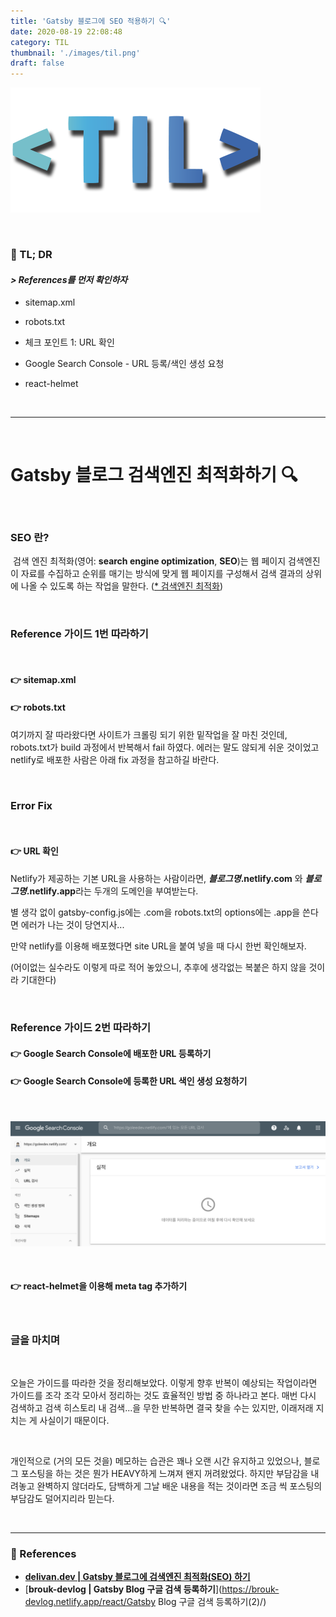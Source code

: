 ```yaml
---
title: 'Gatsby 블로그에 SEO 적용하기 🔍'
date: 2020-08-19 22:08:48
category: TIL
thumbnail: './images/til.png'
draft: false
---
```


![](./images/til.png)

<br />

### 🤦 TL; DR

#### *> References를 먼저 확인하자*

- sitemap.xml

- robots.txt

- 체크 포인트 1: URL 확인

- Google Search Console - URL 등록/색인 생성 요청

- react-helmet

  <br />

---

<br />

# Gatsby 블로그 검색엔진 최적화하기 🔍

<br />

### SEO 란?

​	검색 엔진 최적화(영어: **search engine optimization**, **SEO**)는 웹 페이지 검색엔진이 자료를 수집하고 순위를 매기는 방식에 맞게 웹 페이지를 구성해서 검색 결과의 상위에 나올 수 있도록 하는 작업을 말한다. ([* 검색엔진 최적화]([https://ko.wikipedia.org/wiki/%EA%B2%80%EC%83%89_%EC%97%94%EC%A7%84_%EC%B5%9C%EC%A0%81%ED%99%94](https://ko.wikipedia.org/wiki/검색_엔진_최적화)))

<br /> 

### Reference 가이드 1번 따라하기

<br />

#### 👉 sitemap.xml 

#### 👉 robots.txt

여기까지 잘 따라왔다면 사이트가 크롤링 되기 위한 밑작업을 잘 마친 것인데, robots.txt가 build 과정에서 반복해서 fail 하였다. 에러는 말도 않되게 쉬운 것이었고 netlify로 배포한 사람은 아래 fix 과정을 참고하길 바란다.

<br />

### Error Fix

<br />

#### 👉 URL 확인

Netlify가 제공하는 기본 URL을 사용하는 사람이라면, ***블로그명*.netlify.com** 와 ***블로그명*.netlify.app**라는 두개의 도메인을 부여받는다. 

별 생각 없이 gatsby-config.js에는 .com을 robots.txt의 options에는 .app을 쓴다면 에러가 나는 것이 당연지사...

만약 netlify를 이용해 배포했다면 site URL을 붙여 넣을 때 다시 한번 확인해보자.

(어이없는 실수라도 이렇게 따로 적어 놓았으니, 추후에 생각없는 복붙은 하지 않을 것이라 기대한다)

<br />

### Reference 가이드 2번 따라하기

#### 👉 Google Search Console에 배포한 URL 등록하기

#### 👉 Google Search Console에 등록한 URL 색인 생성 요청하기

<br />

![](./images/search-console.png)

<br />

#### 👉 react-helmet을 이용해 meta tag 추가하기

<br />

### 글을 마치며

<br />

오늘은 가이드를 따라한 것을 정리해보았다. 이렇게 향후 반복이 예상되는 작업이라면 가이드를 조각 조각 모아서 정리하는 것도 효율적인 방법 중 하나라고 본다. 매번 다시 검색하고 검색 히스토리 내 검색...을 무한 반복하면 결국 찾을 수는 있지만, 이래저래 지치는 게 사실이기 때문이다.

<br />

개인적으로 (거의 모든 것을) 메모하는 습관은 꽤나 오랜 시간 유지하고 있었으나, 블로그 포스팅을 하는 것은 뭔가 HEAVY하게 느껴져 왠지 꺼려왔었다. 하지만 부담감을 내려놓고 완벽하지 않더라도, 담백하게 그날 배운 내용을 적는 것이라면 조금 씩 포스팅의 부담감도 덜어지리라 믿는다.

<br />

---

### 🔗 References

- [**delivan.dev | Gatsby 블로그에 검색엔진 최적화(SEO) 하기**](https://delivan.dev/web/gatsby-blog-seo-1/)
- [**brouk-devlog | Gatsby Blog 구글 검색 등록하기**](https://brouk-devlog.netlify.app/react/Gatsby Blog 구글 검색 등록하기(2)/) 